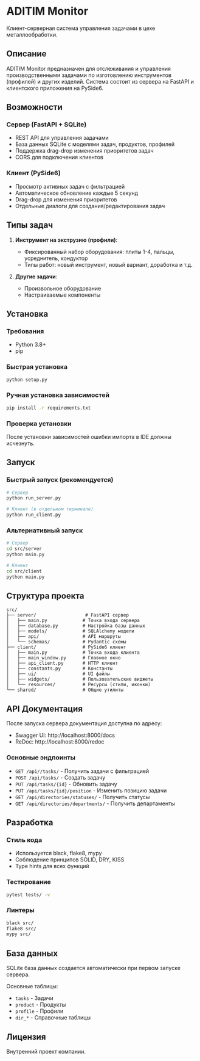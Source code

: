 # ADITIM Monitor

Клиент-серверная система управления задачами в цехе металлообработки.

## Описание

ADITIM Monitor предназначен для отслеживания и управления производственными задачами по изготовлению инструментов (профилей) и других изделий. Система состоит из сервера на FastAPI и клиентского приложения на PySide6.

## Возможности

### Сервер (FastAPI + SQLite)
- REST API для управления задачами
- База данных SQLite с моделями задач, продуктов, профилей
- Поддержка drag-drop изменения приоритетов задач
- CORS для подключения клиентов

### Клиент (PySide6)
- Просмотр активных задач с фильтрацией
- Автоматическое обновление каждые 5 секунд
- Drag-drop для изменения приоритетов
- Отдельные диалоги для создания/редактирования задач

## Типы задач

1. **Инструмент на экструзию (профили)**:
   - Фиксированный набор оборудования: плиты 1-4, пальцы, усреднитель, кондуктор
   - Типы работ: новый инструмент, новый вариант, доработка и т.д.

2. **Другие задачи**:
   - Произвольное оборудование
   - Настраиваемые компоненты

## Установка

### Требования
- Python 3.8+
- pip

### Быстрая установка
```bash
python setup.py
```

### Ручная установка зависимостей
```bash
pip install -r requirements.txt
```

### Проверка установки
После установки зависимостей ошибки импорта в IDE должны исчезнуть.

## Запуск

### Быстрый запуск (рекомендуется)
```bash
# Сервер
python run_server.py

# Клиент (в отдельном терминале)
python run_client.py
```

### Альтернативный запуск
```bash
# Сервер
cd src/server
python main.py

# Клиент  
cd src/client
python main.py
```

## Структура проекта

```
src/
├── server/                  # FastAPI сервер
│   ├── main.py             # Точка входа сервера
│   ├── database.py         # Настройка базы данных
│   ├── models/             # SQLAlchemy модели
│   ├── api/                # API маршруты
│   └── schemas/            # Pydantic схемы
├── client/                 # PySide6 клиент
│   ├── main.py             # Точка входа клиента
│   ├── main_window.py      # Главное окно
│   ├── api_client.py       # HTTP клиент
│   ├── constants.py        # Константы
│   ├── ui/                 # UI файлы
│   ├── widgets/            # Пользовательские виджеты
│   └── resources/          # Ресурсы (стили, иконки)
└── shared/                 # Общие утилиты
```

## API Документация

После запуска сервера документация доступна по адресу:
- Swagger UI: http://localhost:8000/docs
- ReDoc: http://localhost:8000/redoc

### Основные эндпоинты

- `GET /api//tasks/` - Получить задачи с фильтрацией
- `POST /api/tasks/` - Создать задачу
- `PUT /api/tasks/{id}` - Обновить задачу
- `PUT /api/tasks/{id}/position` - Изменить позицию задачи
- `GET /api/directories/statuses/` - Получить статусы
- `GET /api/directories/departments/` - Получить департаменты

## Разработка

### Стиль кода
- Используется black, flake8, mypy
- Соблюдение принципов SOLID, DRY, KISS
- Type hints для всех функций

### Тестирование
```bash
pytest tests/ -v
```

### Линтеры
```bash
black src/
flake8 src/
mypy src/
```

## База данных

SQLite база данных создается автоматически при первом запуске сервера.

Основные таблицы:
- `tasks` - Задачи
- `product` - Продукты
- `profile` - Профили
- `dir_*` - Справочные таблицы

## Лицензия

Внутренний проект компании.
